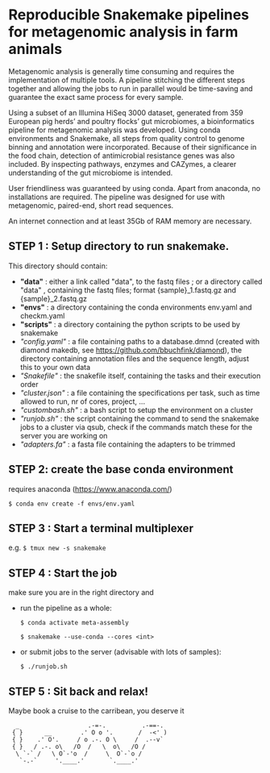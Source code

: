# Reproducible Snakemake pipelines for metagenomic analysis in farm animals

Metagenomic analysis is generally time consuming and requires the implementation of multiple tools. A pipeline stitching the different steps together and allowing the jobs to run in parallel would be time-saving and guarantee the exact same process for every sample.

Using a subset of an Illumina HiSeq 3000 dataset, generated from 359 European pig herds’ and poultry flocks’ gut microbiomes, a bioinformatics pipeline for metagenomic analysis was developed. Using conda environments and Snakemake, all steps from quality control to genome binning and annotation were incorporated. Because of their significance in the food chain, detection of antimicrobial resistance genes was also included. By inspecting pathways, enzymes and CAZymes, a clearer understanding of the gut microbiome is intended. 

User friendliness was guaranteed by using conda. Apart from anaconda, no installations are required.
The pipeline was designed for use with metagenomic, paired-end, short read sequences.

An internet connection and at least 35Gb of RAM memory are necessary.

## STEP 1 : Setup directory to run snakemake. 

This directory should contain: 
- **"data"** : either a link called "data", to the fastq files ; or a directory called "data" , containing the fastq files; format {sample}_1.fastq.gz and {sample}_2.fastq.gz
- **"envs"** : a directory containing the conda environments env.yaml and checkm.yaml
- **"scripts"** : a directory containing the python scripts to be used by snakemake
- *"config.yaml"* : a file containing paths to a database.dmnd (created with diamond makedb, see https://github.com/bbuchfink/diamond), the directory containing annotation files and the sequence length, adjust this to your own data
- *"Snakefile"* : the snakefile itself, containing the tasks and their execution order
- *"cluster.json"* : a file containing the specifications per task, such as time allowed to run, nr of cores, project, ...
- *"custombash.sh"* : a bash script to setup the environment on a cluster
- *"runjob.sh"* : the script containing the command to send the snakemake jobs to a cluster via qsub, check if the commands match these for the server you are working on
- *"adapters.fa"* : a fasta file containing the adapters to be trimmed

## STEP 2: create the base conda environment

requires anaconda (https://www.anaconda.com/)

`$ conda env create -f envs/env.yaml `

## STEP 3 : Start a terminal multiplexer 

e.g. `$ tmux new -s snakemake `

## STEP 4 : Start the job 

make sure you are in the right directory and 

- run the pipeline as a whole:

	`$ conda activate meta-assembly `

	`$ snakemake --use-conda --cores <int> `

- or  submit jobs to the server (advisable with lots of samples):

	`$ ./runjob.sh `

## STEP 5 : Sit back and relax! 
Maybe book a cruise to the carribean, you deserve it

      _                   .-=-.          .-==-.
     { }      __        .' O o '.       /  -<' )
     { }    .' O'.     / o .-. O \     /  .--v`
     { }   / .-. o\   /O  /   \  o\   /O /
      \ `-` /   \ O`-'o  /     \  O`-`o /
       `-.-`     '.____.'       `.____.'
